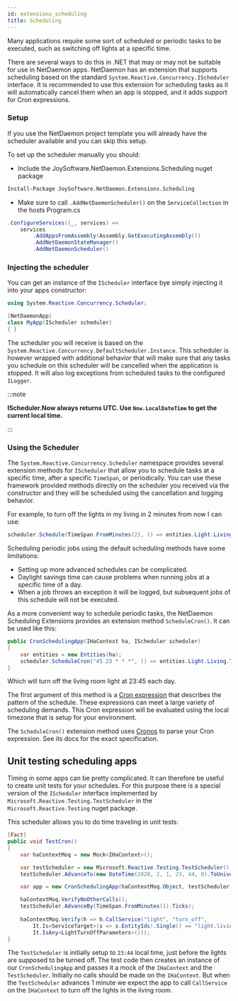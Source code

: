 ```yaml
---
id: extensions_scheduling
title: Scheduling
---
```


Many applications require some sort of scheduled or periodic tasks to be executed, such as switching off lights at a specific time.

There are several ways to do this in .NET that may or may not be suitable for use in NetDaemon apps. NetDaemon has an extension that supports scheduling based on the standard `System.Reactive.Concurrency.IScheduler` interface. It is recommended to use this extension for scheduling tasks as it will automatically cancel them when an app is stopped, and it adds support for Cron expressions.

### Setup

If you use the NetDaemon project template you will already have the scheduler available and you can skip this setup.

To set up the scheduler manually you should:

* Include the JoySoftware.NetDaemon.Extensions.Scheduling nuget package

```ps
Install-Package JoySoftware.NetDaemon.Extensions.Scheduling 
```

* Make sure to call `.AddNetDaemonScheduler()` on the `ServiceCollection` in the hosts Program.cs

```csharp
.ConfigureServices((_, services) =>
    services
        .AddAppsFromAssembly(Assembly.GetExecutingAssembly())
        .AddNetDaemonStateManager()
        .AddNetDaemonScheduler()
```

### Injecting the scheduler

You can get an instance of the `IScheduler` interface bye simply injecting it into your apps constructor:

```csharp
using System.Reactive.Concurrency.Scheduler; 

[NetDaemonApp]
class MyApp(IScheduler scheduler)
{ }
```

The scheduler you will receive is based on the `System.Reactive.Concurrency.DefaultScheduler.Instance`. This scheduler is however wrapped with additional behavior that will make sure that any tasks you schedule on this scheduler will be cancelled when the application is stopped. It will also log exceptions from scheduled tasks to the configured `ILogger`.

:::note

__IScheduler.Now always returns UTC. Use `Now.LocalDateTime` to get the current local time.__

:::

### Using the Scheduler

The `System.Reactive.Concurrency.Scheduler` namespace provides several extension methods for `IScheduler` that allow you to schedule tasks at a specific time, after a specific `TimeSpan`, or periodically. You can use these framework provided methods directly on the scheduler you received via the constructor and they will be scheduled using the cancellation and logging behavior.

For example, to turn off the lights in my living in 2 minutes from now I can use:

```csharp
scheduler.Schedule(TimeSpan.FromMinutes(2), () => entities.Light.Living.TurnOff());
```

Scheduling periodic jobs using the default scheduling methods have some limitations:

* Setting up more advanced schedules can be complicated.
* Daylight savings time can cause problems when running jobs at a specific time of a day.
* When a job throws an exception it will be logged, but subsequent jobs of this schedule will not be executed.

As a more convenient way to schedule periodic tasks, the NetDaemon Scheduling Extensions provides an extension method `ScheduleCron()`. It can be used like this:

```csharp
public CronSchedulingApp(IHaContext ha, IScheduler scheduler)
{
    var entities = new Entities(ha); 
    scheduler.ScheduleCron("45 23 * * *", () => entities.Light.Living.TurnOff());
}
```

Which will turn off the living room light at 23:45 each day.

The first argument of this method is a [Cron expression](https://en.wikipedia.org/wiki/Cron) that describes the pattern of the schedule. These expressions can meet a large variety of scheduling demands. This Cron expression will be evaluated using the local timezone that is setup for your environment.

The `ScheduleCron()` extension method uses [Cronos](https://github.com/HangfireIO/Cronos) to parse your Cron expression. See its docs for the exact specification.

## Unit testing scheduling apps

Timing in some apps can be pretty complicated. It can therefore be useful to create unit tests for your schedules. For this purpose there is a special version of the `IScheduler` interface implemented by `Microsoft.Reactive.Testing.TestScheduler` in the `Microsoft.Reactive.Testing` nuget package.

This scheduler allows you to do time traveling in unit tests:

```csharp
[Fact]
public void TestCron()
{
    var haContextMoq = new Mock<IHaContext>();

    var testScheduler = new Microsoft.Reactive.Testing.TestScheduler();
    testScheduler.AdvanceTo(new DateTime(2020, 2, 1, 23, 44, 0).ToUniversalTime().Ticks);

    var app = new CronSchedulingApp(haContextMoq.Object, testScheduler);

    haContextMoq.VerifyNoOtherCalls();
    testScheduler.AdvanceBy(TimeSpan.FromMinutes(1).Ticks);
    
    haContextMoq.Verify(h => h.CallService("light", "turn_off",
        It.Is<ServiceTarget>(s => s.EntityIds!.Single() == "light.living"),
        It.IsAny<LightTurnOffParameters>()));
}
```

The `TestScheduler` is initially setup to `23:44` local time, just before the lights are supposed to be turned off. The test code then creates an instance of our `CronSchedulingApp` and passes it a mock of the `IHaContext` and the `TestScheduler`. Initially no calls should be made on the `IHaContext`. But when the `TestScheduler` advances 1 minute we expect the app to call `CallService` on the `IHaContext` to turn off the lights in the living room.
